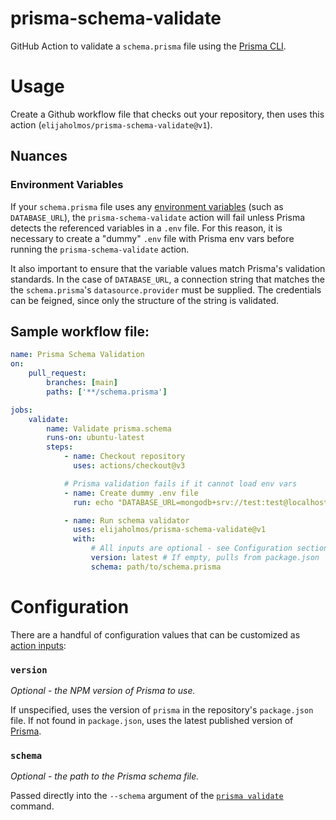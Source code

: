 # prisma-schema-validate

GitHub Action to validate a `schema.prisma` file using the [Prisma CLI](https://www.prisma.io/docs/reference/api-reference/prisma-client-reference#prismavalidator).

# Usage

Create a Github workflow file that checks out your repository, then uses this action (`elijaholmos/prisma-schema-validate@v1`).

## Nuances

### Environment Variables

If your `schema.prisma` file uses any [environment variables](https://www.prisma.io/docs/guides/development-environment/environment-variables) (such as `DATABASE_URL`), the `prisma-schema-validate` action will fail unless Prisma detects the referenced variables in a `.env` file. For this reason, it is necessary to create a "dummy" `.env` file with Prisma env vars before running the `prisma-schema-validate` action.

It also important to ensure that the variable values match Prisma's validation standards. In the case of `DATABASE_URL`, a connection string that matches the the `schema.prisma`'s `datasource.provider` must be supplied. The credentials can be feigned, since only the structure of the string is validated.

## Sample workflow file:

```yml
name: Prisma Schema Validation
on:
    pull_request:
        branches: [main]
        paths: ['**/schema.prisma']

jobs:
    validate:
        name: Validate prisma.schema
        runs-on: ubuntu-latest
        steps:
            - name: Checkout repository
              uses: actions/checkout@v3

            # Prisma validation fails if it cannot load env vars
            - name: Create dummy .env file
              run: echo "DATABASE_URL=mongodb+srv://test:test@localhost" > .env

            - name: Run schema validator
              uses: elijaholmos/prisma-schema-validate@v1
              with:
                  # All inputs are optional - see Configuration section below
                  version: latest # If empty, pulls from package.json
                  schema: path/to/schema.prisma
```

# Configuration

There are a handful of configuration values that can be customized as [action inputs](https://docs.github.com/en/actions/using-workflows/workflow-syntax-for-github-actions#jobsjob_idwith):

### `version`

_Optional - the NPM version of Prisma to use._

If unspecified, uses the version of `prisma` in the repository's `package.json` file. If not found in `package.json`, uses the latest published version of [Prisma](https://www.npmjs.com/package/prisma).

### `schema`

_Optional - the path to the Prisma schema file._

Passed directly into the `--schema` argument of the [`prisma validate`](https://www.prisma.io/docs/reference/api-reference/command-reference#arguments-2) command.
